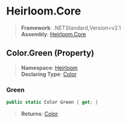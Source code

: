 # Heirloom.Core

> **Framework**: .NETStandard,Version=v2.1  
> **Assembly**: [Heirloom.Core][0]

## Color.Green (Property)

> **Namespace**: [Heirloom][0]  
> **Declaring Type**: [Color][1]

### Green

```cs
public static Color Green { get; }
```

> **Returns**: [Color][1]

[0]: ../../../Heirloom.Core.md
[1]: ../Color.md
